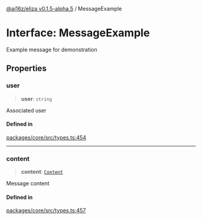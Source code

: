 [@ai16z/eliza v0.1.5-alpha.5](../index.md) / MessageExample

# Interface: MessageExample

Example message for demonstration

## Properties

### user

> **user**: `string`

Associated user

#### Defined in

[packages/core/src/types.ts:454](https://github.com/roschler/eliza/blob/main/packages/core/src/types.ts#L454)

***

### content

> **content**: [`Content`](Content.md)

Message content

#### Defined in

[packages/core/src/types.ts:457](https://github.com/roschler/eliza/blob/main/packages/core/src/types.ts#L457)
